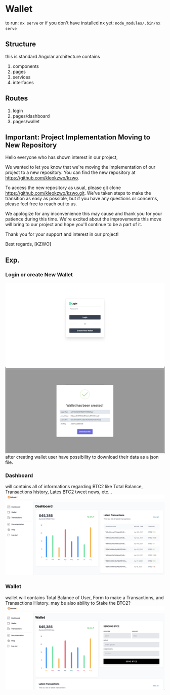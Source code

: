 # Wallet

to run:
`nx serve`
or if you don't have installed nx yet:
`node_modules/.bin/nx serve`

## Structure
this is standard Angular architecture contains
1. components
2. pages
3. services
4. interfaces

## Routes

1. login 
2. pages/dashboard
3. pages/wallet

## Important: Project Implementation Moving to New Repository

Hello everyone who has shown interest in our project,

We wanted to let you know that we're moving the implementation of our project to a new repository. You can find the new repository at https://github.com/kleokzwo/kzwo.

To access the new repository as usual, please git clone https://github.com/kleokzwo/kzwo.git. We've taken steps to make the transition as easy as possible, but if you have any questions or concerns, please feel free to reach out to us.

We apologize for any inconvenience this may cause and thank you for your patience during this time. We're excited about the improvements this move will bring to our project and hope you'll continue to be a part of it.

Thank you for your support and interest in our project!

Best regards,
[KZWO]

## Exp.
### Login or create New Wallet
![Login Page](https://raw.githubusercontent.com/kleokzwo/wallet/main/apps/wallet/src/assets/login.png)
![create new wallet](https://raw.githubusercontent.com/kleokzwo/wallet/main/apps/wallet/src/assets/dialog.png)
after creating wallet user have possibility to download their data as a json file.

### Dashboard
will contains all of informations regarding BTC2 like Total Balance, Transactions history, Lates BTC2 tweet news, etc...
![Dashboard](https://raw.githubusercontent.com/kleokzwo/wallet/main/apps/wallet/src/assets/dashboard.png)
### Wallet
wallet will contains Total Balance of User, Form to make a Transactions, and Transactions History. may be also ability to Stake the BTC2?
![Wallet](https://raw.githubusercontent.com/kleokzwo/wallet/main/apps/wallet/src/assets/wallet.png)
